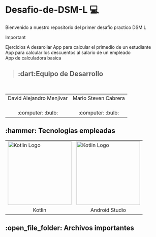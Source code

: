 # Desafio-de-DSM-L 💻
Bienvenido a nuestro repositorio del primer desafio practico DSM L

> [!IMPORTANT]
>  Ejercicios A desarollar
> App para calcular el primedio de un estudiante<br>
> App para calcular los descuentos al salario de un empleado<br>
> App de calculadora basica<br>

> <h2>:dart:Equipo de Desarrollo </h2>
<div style={padding: 10px}>
  <table style={margin: 0 auto}>
  <tr align="center">
   <td>David Alejandro Menjivar</td>
   <td>Mario Steven Cabrera</td>
  </tr>
    <tr align="center">
    <td><br> :computer: :bulb:</td>
    <td><br> :computer: :bulb:</td>
  </tr>
</table>
</div>

<h2>:hammer: Tecnologías empleadas</h2> 
<table> 
  <tr> 
    <td><img src="https://miro.medium.com/v2/resize:fit:590/1*c9C8SXCNIETPAiyrF0PmmA.png" alt="Kotlin Logo" style="width: 200px; height: auto;"></td> 
    <td><img src="https://uxwing.com/wp-content/themes/uxwing/download/brands-and-social-media/android-studio-icon.png" alt="Kotlin Logo" style="width: 200px; height: auto;"></td> 
     </tr> 
  <tr align="center"> 
    <td>Kotlin</td> 
    <td>Android Studio</td> 
  </tr> 
</table>

<h2>:open_file_folder: Archivos importantes </h2>

